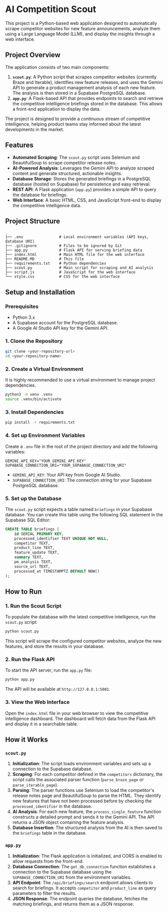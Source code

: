# AI Competition Scout

This project is a Python-based web application designed to automatically scrape competitor websites for new feature announcements, analyze them using a Large Language Model (LLM), and display the insights through a web interface.

## Project Overview

The application consists of two main components:

1.  **`scout.py`**: A Python script that scrapes competitor websites (currently Braze and Iterable), identifies new feature releases, and uses the Gemini API to generate a product management analysis of each new feature. The analysis is then stored in a Supabase PostgreSQL database.
2.  **`app.py`**: A Flask-based API that provides endpoints to search and retrieve the competitive intelligence briefings stored in the database. This allows a front-end application to display the data.

The project is designed to provide a continuous stream of competitive intelligence, helping product teams stay informed about the latest developments in the market.

## Features

*   **Automated Scraping**: The `scout.py` script uses Selenium and BeautifulSoup to scrape competitor release notes.
*   **AI-Powered Analysis**: Leverages the Gemini API to analyze scraped content and generate structured, actionable insights.
*   **Database Storage**: Stores the generated briefings in a PostgreSQL database (hosted on Supabase) for persistence and easy retrieval.
*   **REST API**: A Flask application (`app.py`) provides a simple API to query the database for briefings.
*   **Web Interface**: A basic HTML, CSS, and JavaScript front-end to display the competitive intelligence data.

## Project Structure

```
.
├── .env                # Local environment variables (API keys, database URI)
├── .gitignore          # Files to be ignored by Git
├── app.py              # Flask API for serving briefing data
├── index.html          # Main HTML file for the web interface
├── README.MD           # This file
├── requirements.txt    # Python dependencies
├── scout.py            # Main script for scraping and AI analysis
├── script.js           # JavaScript for the web interface
└── style.css           # CSS for the web interface
```

## Setup and Installation

### Prerequisites

*   Python 3.x
*   A Supabase account for the PostgreSQL database.
*   A Google AI Studio API key for the Gemini API.

### 1. Clone the Repository

```bash
git clone <your-repository-url>
cd <your-repository-name>
```

### 2. Create a Virtual Environment

It is highly recommended to use a virtual environment to manage project dependencies.

```bash
python3 -m venv .venv
source .venv/bin/activate
```

### 3. Install Dependencies

```bash
pip install -r requirements.txt
```

### 4. Set up Environment Variables

Create a `.env` file in the root of the project directory and add the following variables:

```
GEMINI_API_KEY="YOUR_GEMINI_API_KEY"
SUPABASE_CONNECTION_URI="YOUR_SUPABASE_CONNECTION_URI"
```

*   `GEMINI_API_KEY`: Your API key from Google AI Studio.
*   `SUPABASE_CONNECTION_URI`: The connection string for your Supabase PostgreSQL database.

### 5. Set up the Database

The `scout.py` script expects a table named `briefings` in your Supabase database. You can create this table using the following SQL statement in the Supabase SQL Editor:

```sql
CREATE TABLE briefings (
    id SERIAL PRIMARY KEY,
    processed_identifier TEXT UNIQUE NOT NULL,
    competitor TEXT,
    product_line TEXT,
    feature_update TEXT,
    summary TEXT,
    pm_analysis TEXT,
    source_url TEXT,
    processed_at TIMESTAMPTZ DEFAULT NOW()
);
```

## How to Run

### 1. Run the Scout Script

To populate the database with the latest competitive intelligence, run the `scout.py` script:

```bash
python scout.py
```

This script will scrape the configured competitor websites, analyze the new features, and store the results in your database.

### 2. Run the Flask API

To start the API server, run the `app.py` file:

```bash
python app.py
```

The API will be available at `http://127.0.0.1:5001`.

### 3. View the Web Interface

Open the `index.html` file in your web browser to view the competitive intelligence dashboard. The dashboard will fetch data from the Flask API and display it in a searchable table.

## How it Works

### `scout.py`

1.  **Initialization**: The script loads environment variables and sets up a connection to the Supabase database.
2.  **Scraping**: For each competitor defined in the `competitors` dictionary, the script calls the associated parser function (`parse_braze_page` or `parse_iterable_page`).
3.  **Parsing**: The parser functions use Selenium to load the competitor's release notes page and BeautifulSoup to parse the HTML. They identify new features that have not been processed before by checking the `processed_identifier` in the database.
4.  **AI Analysis**: For each new feature, the `process_single_feature` function constructs a detailed prompt and sends it to the Gemini API. The API returns a JSON object containing the feature analysis.
5.  **Database Insertion**: The structured analysis from the AI is then saved to the `briefings` table in the database.

### `app.py`

1.  **Initialization**: The Flask application is initialized, and CORS is enabled to allow requests from the front-end.
2.  **Database Connection**: The `get_db_connection` function establishes a connection to the Supabase database using the `SUPABASE_CONNECTION_URI` from the environment variables.
3.  **API Endpoint**: The `/api/briefings/search` endpoint allows clients to search for briefings. It accepts `competitor` and `product_line` as query parameters to filter the results.
4.  **JSON Response**: The endpoint queries the database, fetches the matching briefings, and returns them as a JSON response.
